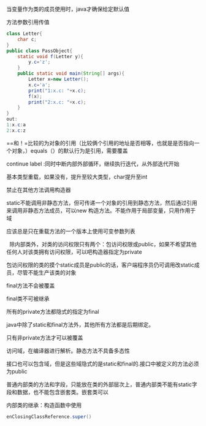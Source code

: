 当变量作为类的成员使用时，java才确保给定默认值

方法参数引用传值
```java
class Letter{
    char c;
}
public class PassObject{
    static void f(Letter y){
        y.c='z';
    }
    public static void main(String[] args){
        Letter x=new Letter();
        x.c='a';
        print("1:x.c: "+x.c);
        f(x);
        print("2:x.c: "+x.c);
    }
}
out:
1:x.c:a
2:x.c:z
 ```
==和！=比较的为对象的引用（比较俩个引用的地址是否相等，也就是是否指向一个对象，）equals（）的默认行为是引用，需要覆盖

continue label :同时中断内部外部循环，继续执行迭代，从外部迭代开始

基本类型重载，如果没有，提升至较大类型，char提升至int

禁止在其他方法调用构造器

static不能调用非静态方法，但可传递一个对象的引用到静态方法，然后通过引用来调用非静态方法成员，可以new 构造方法。不能作用于局部变量，只用作用于域

应该总是只在重载方法的一个版本上使用可变参数列表

   除内部类外，对类的访问权限只有两个：包访问权限或public，如果不希望其他任何人对该类拥有访问权限，可以吧构造器指定为private

包访问权限的类的摸个static成员是public的话，客户端程序员仍可调用改static成员，尽管不能生产该类的对象

final方法不会被覆盖

final类不可被继承

所有的private方法都隐式的指定为final

java中除了static和final方法外，其他所有方法都是后期绑定。

只有非private方法才可以被覆盖

访问域，在编译器进行解析。静态方法不具备多态性

接口也可以包含域，但是这些域隐式的是static和final的.接口中被定义的方法必须为public

普通内部类的方法和字段，只能放在类的外部层次上，普通内部类不能有static字段和数据，也不能包含嵌套类。嵌套类可以

内部类的继承：构造函数中使用
```java
enClosingClassReference.super()
```